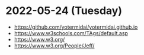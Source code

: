# 2022-05-24 (Tuesday)

 * https://github.com/yotermidai/yotermidai.github.io
 * https://www.w3schools.com/TAgs/default.asp
 * https://www.w3.org/
 * https://www.w3.org/People/Jeff/

